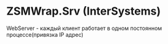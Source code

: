 # ZSMWrap.Srv (InterSystems)
WebServer - каждый клиент работает в одном постоянном процессе(привязка IP адрес)

